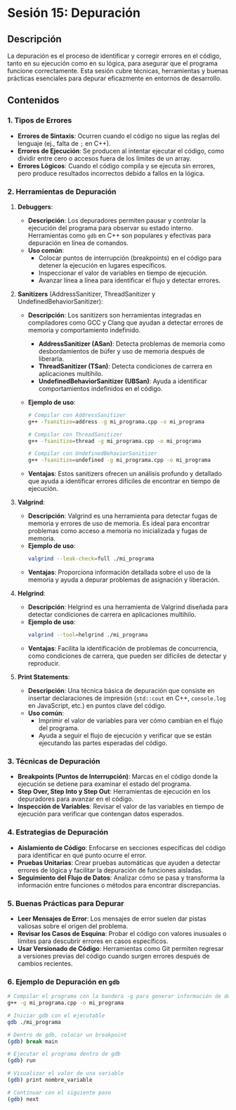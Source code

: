 # Sesión 15: Depuración

## Descripción

La depuración es el proceso de identificar y corregir errores en el código, tanto en su ejecución como en su lógica, para asegurar que el programa funcione correctamente. Esta sesión cubre técnicas, herramientas y buenas prácticas esenciales para depurar eficazmente en entornos de desarrollo.

## Contenidos

### 1. Tipos de Errores

- **Errores de Sintaxis**: Ocurren cuando el código no sigue las reglas del lenguaje (ej., falta de `;` en C++).
- **Errores de Ejecución**: Se producen al intentar ejecutar el código, como dividir entre cero o accesos fuera de los límites de un array.
- **Errores Lógicos**: Cuando el código compila y se ejecuta sin errores, pero produce resultados incorrectos debido a fallos en la lógica.

### 2. Herramientas de Depuración

1. **Debuggers**:

   - **Descripción**: Los depuradores permiten pausar y controlar la ejecución del programa para observar su estado interno. Herramientas como `gdb` en C++ son populares y efectivas para depuración en línea de comandos.
   - **Uso común**:
     - Colocar puntos de interrupción (breakpoints) en el código para detener la ejecución en lugares específicos.
     - Inspeccionar el valor de variables en tiempo de ejecución.
     - Avanzar línea a línea para identificar el flujo y detectar errores.

2. **Sanitizers** (AddressSanitizer, ThreadSanitizer y UndefinedBehaviorSanitizer):

   - **Descripción**: Los sanitizers son herramientas integradas en compiladores como GCC y Clang que ayudan a detectar errores de memoria y comportamiento indefinido.
     - **AddressSanitizer (ASan)**: Detecta problemas de memoria como desbordamientos de búfer y uso de memoria después de liberarla.
     - **ThreadSanitizer (TSan)**: Detecta condiciones de carrera en aplicaciones multihilo.
     - **UndefinedBehaviorSanitizer (UBSan)**: Ayuda a identificar comportamientos indefinidos en el código.
   - **Ejemplo de uso**:

     ```bash
     # Compilar con AddressSanitizer
     g++ -fsanitize=address -g mi_programa.cpp -o mi_programa

     # Compilar con ThreadSanitizer
     g++ -fsanitize=thread -g mi_programa.cpp -o mi_programa

     # Compilar con UndefinedBehaviorSanitizer
     g++ -fsanitize=undefined -g mi_programa.cpp -o mi_programa
     ```

   - **Ventajas**: Estos sanitizers ofrecen un análisis profundo y detallado que ayuda a identificar errores difíciles de encontrar en tiempo de ejecución.

3. **Valgrind**:

   - **Descripción**: Valgrind es una herramienta para detectar fugas de memoria y errores de uso de memoria. Es ideal para encontrar problemas como acceso a memoria no inicializada y fugas de memoria.
   - **Ejemplo de uso**:
     ```bash
     valgrind --leak-check=full ./mi_programa
     ```
   - **Ventajas**: Proporciona información detallada sobre el uso de la memoria y ayuda a depurar problemas de asignación y liberación.

4. **Helgrind**:

   - **Descripción**: Helgrind es una herramienta de Valgrind diseñada para detectar condiciones de carrera en aplicaciones multihilo.
   - **Ejemplo de uso**:
     ```bash
     valgrind --tool=helgrind ./mi_programa
     ```
   - **Ventajas**: Facilita la identificación de problemas de concurrencia, como condiciones de carrera, que pueden ser difíciles de detectar y reproducir.

5. **Print Statements**:
   - **Descripción**: Una técnica básica de depuración que consiste en insertar declaraciones de impresión (`std::cout` en C++, `console.log` en JavaScript, etc.) en puntos clave del código.
   - **Uso común**:
     - Imprimir el valor de variables para ver cómo cambian en el flujo del programa.
     - Ayuda a seguir el flujo de ejecución y verificar que se están ejecutando las partes esperadas del código.

### 3. Técnicas de Depuración

- **Breakpoints (Puntos de Interrupción)**: Marcas en el código donde la ejecución se detiene para examinar el estado del programa.
- **Step Over, Step Into y Step Out**: Herramientas de ejecución en los depuradores para avanzar en el código.
- **Inspección de Variables**: Revisar el valor de las variables en tiempo de ejecución para verificar que contengan datos esperados.

### 4. Estrategias de Depuración

- **Aislamiento de Código**: Enfocarse en secciones específicas del código para identificar en qué punto ocurre el error.
- **Pruebas Unitarias**: Crear pruebas automáticas que ayuden a detectar errores de lógica y facilitar la depuración de funciones aisladas.
- **Seguimiento del Flujo de Datos**: Analizar cómo se pasa y transforma la información entre funciones o métodos para encontrar discrepancias.

### 5. Buenas Prácticas para Depurar

- **Leer Mensajes de Error**: Los mensajes de error suelen dar pistas valiosas sobre el origen del problema.
- **Revisar los Casos de Esquina**: Probar el código con valores inusuales o límites para descubrir errores en casos específicos.
- **Usar Versionado de Código**: Herramientas como Git permiten regresar a versiones previas del código cuando surgen errores después de cambios recientes.

### 6. Ejemplo de Depuración en `gdb`

```bash
# Compilar el programa con la bandera -g para generar información de depuración
g++ -g mi_programa.cpp -o mi_programa

# Iniciar gdb con el ejecutable
gdb ./mi_programa

# Dentro de gdb, colocar un breakpoint
(gdb) break main

# Ejecutar el programa dentro de gdb
(gdb) run

# Visualizar el valor de una variable
(gdb) print nombre_variable

# Continuar con el siguiente paso
(gdb) next
```
